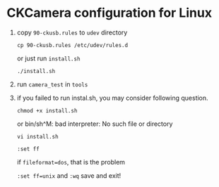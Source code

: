 # CKCamera configuration for Linux

1. copy `90-ckusb.rules` to `udev` directory

   `cp 90-ckusb.rules /etc/udev/rules.d`

   or just run `install.sh`

   `./install.sh`

2. run `camera_test` in `tools`

3. if you failed to run instal.sh, you may consider following question.

   `chmod +x install.sh`

   or bin/sh^M: bad interpreter: No such file or directory

   `vi install.sh`

   `:set ff `

   if `fileformat=dos`, that is the problem

   `:set ff=unix` and `:wq` save and exit!

